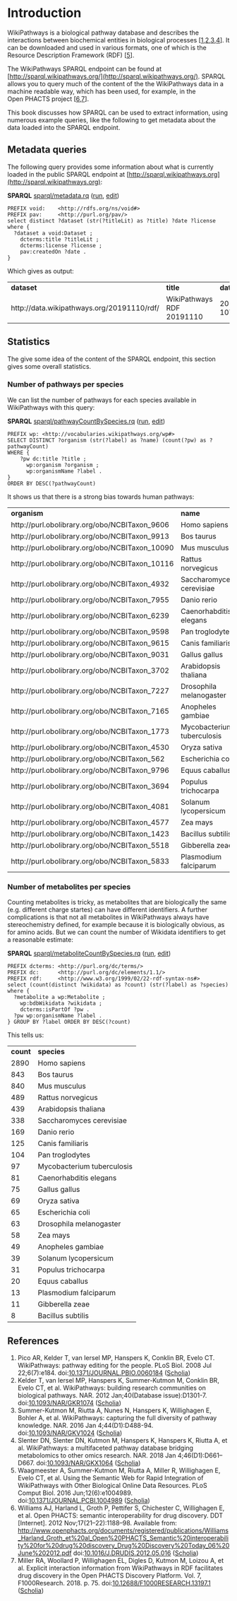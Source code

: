 <a name="sec:intro"></a>
# Introduction

WikiPathways is a biological pathway database and describes the interactions between
biochemical entities in biological processes [<a href="#citeref1">1</a>,<a href="#citeref2">2</a>,<a href="#citeref3">3</a>,<a href="#citeref4">4</a>].
It can be downloaded and used in various formats, one of which is the Resource
Description Framework (RDF) [<a href="#citeref5">5</a>].

The WikiPathways SPARQL <a name="tp1">endpoint</a> can be found at [http://sparql.wikipathways.org/](http://sparql.wikipathways.org/).
SPARQL allows you to query much of the content of the the WikiPathways data in
a machine readable way, which has been used, for example, in the Open&nbsp;PHACTS project
[<a href="#citeref6">6</a>,<a href="#citeref7">7</a>].

This book discusses how SPARQL can be used to extract information, using numerous example
queries, like the following to get metadata about the data loaded into the SPARQL endpoint.

## Metadata queries

The following query provides some information about what is currently loaded
in the public SPARQL endpoint at [http://sparql.wikipathways.org](http://sparql.wikipathways.org):

**SPARQL** [sparql/metadata.rq](sparql/metadata.code.html) ([run](http://sparql.wikipathways.org/?query=PREFIX+dcterms%3A+%3Chttp%3A%2F%2Fpurl.org%2Fdc%2Fterms%2F%3E%0APREFIX+void%3A++++%3Chttp%3A%2F%2Frdfs.org%2Fns%2Fvoid%23%3E%0APREFIX+pav%3A+++++%3Chttp%3A%2F%2Fpurl.org%2Fpav%2F%3E%0A%0Aselect+distinct+%3Fdataset+%28str%28%3FtitleLit%29+as+%3Ftitle%29+%3Fdate+%3Flicense+where+%7B%0A++%3Fdataset+a+void%3ADataset+%3B%0A++++dcterms%3Atitle+%3FtitleLit+%3B%0A++++dcterms%3Alicense+%3Flicense+%3B%0A++++pav%3AcreatedOn+%3Fdate+.%0A%7D%0A), [edit](http://sparql.wikipathways.org/?qtxt=PREFIX+dcterms%3A+%3Chttp%3A%2F%2Fpurl.org%2Fdc%2Fterms%2F%3E%0APREFIX+void%3A++++%3Chttp%3A%2F%2Frdfs.org%2Fns%2Fvoid%23%3E%0APREFIX+pav%3A+++++%3Chttp%3A%2F%2Fpurl.org%2Fpav%2F%3E%0A%0Aselect+distinct+%3Fdataset+%28str%28%3FtitleLit%29+as+%3Ftitle%29+%3Fdate+%3Flicense+where+%7B%0A++%3Fdataset+a+void%3ADataset+%3B%0A++++dcterms%3Atitle+%3FtitleLit+%3B%0A++++dcterms%3Alicense+%3Flicense+%3B%0A++++pav%3AcreatedOn+%3Fdate+.%0A%7D%0A))

```sparqlPREFIX dcterms: <http://purl.org/dc/terms/>
PREFIX void:    <http://rdfs.org/ns/void#>
PREFIX pav:     <http://purl.org/pav/>
select distinct ?dataset (str(?titleLit) as ?title) ?date ?license where {
  ?dataset a void:Dataset ;
    dcterms:title ?titleLit ;
    dcterms:license ?license ;
    pav:createdOn ?date .
}
```

Which gives as output:

<table>
  <tr>
    <td><b>dataset</b></td>
    <td><b>title</b></td>
    <td><b>date</b></td>
    <td><b>license</b></td>
  </tr>
  <tr>
    <td>http://data.wikipathways.org/20191110/rdf/</td>
    <td>WikiPathways RDF 20191110</td>
    <td>2019-11-10T10:49:50.340Z</td>
    <td>http://creativecommons.org/publicdomain/zero/1.0/</td>
  </tr>
</table>

## Statistics

The give some idea of the content of the SPARQL endpoint, this section gives some overall
statistics.

### Number of pathways per species

We can list the number of pathways for each species available in WikiPathways
with this query:

**SPARQL** [sparql/pathwayCountBySpecies.rq](sparql/pathwayCountBySpecies.code.html) ([run](http://sparql.wikipathways.org/?query=PREFIX+dc%3A++++++%3Chttp%3A%2F%2Fpurl.org%2Fdc%2Felements%2F1.1%2F%3E+%0APREFIX+wp%3A+%3Chttp%3A%2F%2Fvocabularies.wikipathways.org%2Fwp%23%3E%0A%0ASELECT+DISTINCT+%3Forganism+%28str%28%3Flabel%29+as+%3Fname%29+%28count%28%3Fpw%29+as+%3FpathwayCount%29%0AWHERE+%7B%0A++++%3Fpw+dc%3Atitle+%3Ftitle+%3B%0A++++++wp%3Aorganism+%3Forganism+%3B%0A++++++wp%3AorganismName+%3Flabel+.%0A%7D%0AORDER+BY+DESC%28%3FpathwayCount%29%0A), [edit](http://sparql.wikipathways.org/?qtxt=PREFIX+dc%3A++++++%3Chttp%3A%2F%2Fpurl.org%2Fdc%2Felements%2F1.1%2F%3E+%0APREFIX+wp%3A+%3Chttp%3A%2F%2Fvocabularies.wikipathways.org%2Fwp%23%3E%0A%0ASELECT+DISTINCT+%3Forganism+%28str%28%3Flabel%29+as+%3Fname%29+%28count%28%3Fpw%29+as+%3FpathwayCount%29%0AWHERE+%7B%0A++++%3Fpw+dc%3Atitle+%3Ftitle+%3B%0A++++++wp%3Aorganism+%3Forganism+%3B%0A++++++wp%3AorganismName+%3Flabel+.%0A%7D%0AORDER+BY+DESC%28%3FpathwayCount%29%0A))

```sparqlPREFIX dc:      <http://purl.org/dc/elements/1.1/> 
PREFIX wp: <http://vocabularies.wikipathways.org/wp#>
SELECT DISTINCT ?organism (str(?label) as ?name) (count(?pw) as ?pathwayCount)
WHERE {
    ?pw dc:title ?title ;
      wp:organism ?organism ;
      wp:organismName ?label .
}
ORDER BY DESC(?pathwayCount)
```

It shows us that there is a strong bias towards human pathways:

<table>
  <tr>
    <td><b>organism</b></td>
    <td><b>name</b></td>
    <td><b>pathwayCount</b></td>
  </tr>
  <tr>
    <td>http://purl.obolibrary.org/obo/NCBITaxon_9606</td>
    <td>Homo sapiens</td>
    <td>1041</td>
  </tr>
  <tr>
    <td>http://purl.obolibrary.org/obo/NCBITaxon_9913</td>
    <td>Bos taurus</td>
    <td>274</td>
  </tr>
  <tr>
    <td>http://purl.obolibrary.org/obo/NCBITaxon_10090</td>
    <td>Mus musculus</td>
    <td>194</td>
  </tr>
  <tr>
    <td>http://purl.obolibrary.org/obo/NCBITaxon_10116</td>
    <td>Rattus norvegicus</td>
    <td>155</td>
  </tr>
  <tr>
    <td>http://purl.obolibrary.org/obo/NCBITaxon_4932</td>
    <td>Saccharomyces cerevisiae</td>
    <td>115</td>
  </tr>
  <tr>
    <td>http://purl.obolibrary.org/obo/NCBITaxon_7955</td>
    <td>Danio rerio</td>
    <td>83</td>
  </tr>
  <tr>
    <td>http://purl.obolibrary.org/obo/NCBITaxon_6239</td>
    <td>Caenorhabditis elegans</td>
    <td>61</td>
  </tr>
  <tr>
    <td>http://purl.obolibrary.org/obo/NCBITaxon_9598</td>
    <td>Pan troglodytes</td>
    <td>46</td>
  </tr>
  <tr>
    <td>http://purl.obolibrary.org/obo/NCBITaxon_9615</td>
    <td>Canis familiaris</td>
    <td>44</td>
  </tr>
  <tr>
    <td>http://purl.obolibrary.org/obo/NCBITaxon_9031</td>
    <td>Gallus gallus</td>
    <td>40</td>
  </tr>
  <tr>
    <td>http://purl.obolibrary.org/obo/NCBITaxon_3702</td>
    <td>Arabidopsis thaliana</td>
    <td>31</td>
  </tr>
  <tr>
    <td>http://purl.obolibrary.org/obo/NCBITaxon_7227</td>
    <td>Drosophila melanogaster</td>
    <td>30</td>
  </tr>
  <tr>
    <td>http://purl.obolibrary.org/obo/NCBITaxon_7165</td>
    <td>Anopheles gambiae</td>
    <td>14</td>
  </tr>
  <tr>
    <td>http://purl.obolibrary.org/obo/NCBITaxon_1773</td>
    <td>Mycobacterium tuberculosis</td>
    <td>12</td>
  </tr>
  <tr>
    <td>http://purl.obolibrary.org/obo/NCBITaxon_4530</td>
    <td>Oryza sativa</td>
    <td>11</td>
  </tr>
  <tr>
    <td>http://purl.obolibrary.org/obo/NCBITaxon_562</td>
    <td>Escherichia coli</td>
    <td>9</td>
  </tr>
  <tr>
    <td>http://purl.obolibrary.org/obo/NCBITaxon_9796</td>
    <td>Equus caballus</td>
    <td>5</td>
  </tr>
  <tr>
    <td>http://purl.obolibrary.org/obo/NCBITaxon_3694</td>
    <td>Populus trichocarpa</td>
    <td>5</td>
  </tr>
  <tr>
    <td>http://purl.obolibrary.org/obo/NCBITaxon_4081</td>
    <td>Solanum lycopersicum</td>
    <td>4</td>
  </tr>
  <tr>
    <td>http://purl.obolibrary.org/obo/NCBITaxon_4577</td>
    <td>Zea mays</td>
    <td>4</td>
  </tr>
  <tr>
    <td>http://purl.obolibrary.org/obo/NCBITaxon_1423</td>
    <td>Bacillus subtilis</td>
    <td>2</td>
  </tr>
  <tr>
    <td>http://purl.obolibrary.org/obo/NCBITaxon_5518</td>
    <td>Gibberella zeae</td>
    <td>1</td>
  </tr>
  <tr>
    <td>http://purl.obolibrary.org/obo/NCBITaxon_5833</td>
    <td>Plasmodium falciparum</td>
    <td>1</td>
  </tr>
</table>


### Number of metabolites per species

Counting metabolites is tricky, as metabolites that are biologically the same (e.g. different
charge startes) can have different identifiers. A further complications is that not all metabolites
in WikiPathways always have stereochemistry defined, for example because it is biologically
obvious, as for amino acids. But we can count the number of Wikidata identifiers
to get a reasonable estimate:

**SPARQL** [sparql/metaboliteCountBySpecies.rq](sparql/metaboliteCountBySpecies.code.html) ([run](http://sparql.wikipathways.org/?query=PREFIX+gpml%3A++++%3Chttp%3A%2F%2Fvocabularies.wikipathways.org%2Fgpml%23%3E%0APREFIX+dcterms%3A+%3Chttp%3A%2F%2Fpurl.org%2Fdc%2Fterms%2F%3E%0APREFIX+dc%3A++++++%3Chttp%3A%2F%2Fpurl.org%2Fdc%2Felements%2F1.1%2F%3E%0APREFIX+rdf%3A+++++%3Chttp%3A%2F%2Fwww.w3.org%2F1999%2F02%2F22-rdf-syntax-ns%23%3E+%0A%0Aselect+%28count%28distinct+%3Fwikidata%29+as+%3Fcount%29+%28str%28%3Flabel%29+as+%3Fspecies%29+where+%7B%0A++%3Fmetabolite+a+wp%3AMetabolite+%3B%0A++++wp%3AbdbWikidata+%3Fwikidata+%3B%0A++++dcterms%3AisPartOf+%3Fpw+.%0A++%3Fpw+wp%3AorganismName+%3Flabel+.%0A%7D+GROUP+BY+%3Flabel+ORDER+BY+DESC%28%3Fcount%29%0A), [edit](http://sparql.wikipathways.org/?qtxt=PREFIX+gpml%3A++++%3Chttp%3A%2F%2Fvocabularies.wikipathways.org%2Fgpml%23%3E%0APREFIX+dcterms%3A+%3Chttp%3A%2F%2Fpurl.org%2Fdc%2Fterms%2F%3E%0APREFIX+dc%3A++++++%3Chttp%3A%2F%2Fpurl.org%2Fdc%2Felements%2F1.1%2F%3E%0APREFIX+rdf%3A+++++%3Chttp%3A%2F%2Fwww.w3.org%2F1999%2F02%2F22-rdf-syntax-ns%23%3E+%0A%0Aselect+%28count%28distinct+%3Fwikidata%29+as+%3Fcount%29+%28str%28%3Flabel%29+as+%3Fspecies%29+where+%7B%0A++%3Fmetabolite+a+wp%3AMetabolite+%3B%0A++++wp%3AbdbWikidata+%3Fwikidata+%3B%0A++++dcterms%3AisPartOf+%3Fpw+.%0A++%3Fpw+wp%3AorganismName+%3Flabel+.%0A%7D+GROUP+BY+%3Flabel+ORDER+BY+DESC%28%3Fcount%29%0A))

```sparqlPREFIX gpml:    <http://vocabularies.wikipathways.org/gpml#>
PREFIX dcterms: <http://purl.org/dc/terms/>
PREFIX dc:      <http://purl.org/dc/elements/1.1/>
PREFIX rdf:     <http://www.w3.org/1999/02/22-rdf-syntax-ns#> 
select (count(distinct ?wikidata) as ?count) (str(?label) as ?species) where {
  ?metabolite a wp:Metabolite ;
    wp:bdbWikidata ?wikidata ;
    dcterms:isPartOf ?pw .
  ?pw wp:organismName ?label .
} GROUP BY ?label ORDER BY DESC(?count)
```

This tells us:

<table>
  <tr>
    <td><b>count</b></td>
    <td><b>species</b></td>
  </tr>
  <tr>
    <td>2890</td>
    <td>Homo sapiens</td>
  </tr>
  <tr>
    <td>843</td>
    <td>Bos taurus</td>
  </tr>
  <tr>
    <td>840</td>
    <td>Mus musculus</td>
  </tr>
  <tr>
    <td>489</td>
    <td>Rattus norvegicus</td>
  </tr>
  <tr>
    <td>439</td>
    <td>Arabidopsis thaliana</td>
  </tr>
  <tr>
    <td>338</td>
    <td>Saccharomyces cerevisiae</td>
  </tr>
  <tr>
    <td>169</td>
    <td>Danio rerio</td>
  </tr>
  <tr>
    <td>125</td>
    <td>Canis familiaris</td>
  </tr>
  <tr>
    <td>104</td>
    <td>Pan troglodytes</td>
  </tr>
  <tr>
    <td>97</td>
    <td>Mycobacterium tuberculosis</td>
  </tr>
  <tr>
    <td>81</td>
    <td>Caenorhabditis elegans</td>
  </tr>
  <tr>
    <td>75</td>
    <td>Gallus gallus</td>
  </tr>
  <tr>
    <td>69</td>
    <td>Oryza sativa</td>
  </tr>
  <tr>
    <td>65</td>
    <td>Escherichia coli</td>
  </tr>
  <tr>
    <td>63</td>
    <td>Drosophila melanogaster</td>
  </tr>
  <tr>
    <td>58</td>
    <td>Zea mays</td>
  </tr>
  <tr>
    <td>49</td>
    <td>Anopheles gambiae</td>
  </tr>
  <tr>
    <td>39</td>
    <td>Solanum lycopersicum</td>
  </tr>
  <tr>
    <td>31</td>
    <td>Populus trichocarpa</td>
  </tr>
  <tr>
    <td>20</td>
    <td>Equus caballus</td>
  </tr>
  <tr>
    <td>13</td>
    <td>Plasmodium falciparum</td>
  </tr>
  <tr>
    <td>11</td>
    <td>Gibberella zeae</td>
  </tr>
  <tr>
    <td>8</td>
    <td>Bacillus subtilis</td>
  </tr>
</table>


## References

1. <a name="citeref1"></a>Pico AR, Kelder T, van Iersel MP, Hanspers K, Conklin BR, Evelo CT. WikiPathways: pathway editing for the people. PLoS Biol. 2008 Jul 22;6(7):e184.  doi:[10.1371/JOURNAL.PBIO.0060184](https://doi.org/10.1371/JOURNAL.PBIO.0060184) ([Scholia](https://tools.wmflabs.org/scholia/doi/10.1371/JOURNAL.PBIO.0060184))
2. <a name="citeref2"></a>Kelder T, van Iersel MP, Hanspers K, Summer-Kutmon M, Conklin BR, Evelo CT, et al. WikiPathways: building research communities on biological pathways. NAR. 2012 Jan;40(Database issue):D1301-7.  doi:[10.1093/NAR/GKR1074](https://doi.org/10.1093/NAR/GKR1074) ([Scholia](https://tools.wmflabs.org/scholia/doi/10.1093/NAR/GKR1074))
3. <a name="citeref3"></a>Summer-Kutmon M, Riutta A, Nunes N, Hanspers K, Willighagen E, Bohler A, et al. WikiPathways: capturing the full diversity of pathway knowledge. NAR. 2016 Jan 4;44(D1):D488-94.  doi:[10.1093/NAR/GKV1024](https://doi.org/10.1093/NAR/GKV1024) ([Scholia](https://tools.wmflabs.org/scholia/doi/10.1093/NAR/GKV1024))
4. <a name="citeref4"></a>Slenter DN, Slenter DN, Kutmon M, Hanspers K, Hanspers K, Riutta A, et al. WikiPathways: a multifaceted pathway database bridging metabolomics to other omics research. NAR. 2018 Jan 4;46(D1):D661–D667.  doi:[10.1093/NAR/GKX1064](https://doi.org/10.1093/NAR/GKX1064) ([Scholia](https://tools.wmflabs.org/scholia/doi/10.1093/NAR/GKX1064))
5. <a name="citeref5"></a>Waagmeester A, Summer-Kutmon M, Riutta A, Miller R, Willighagen E, Evelo CT, et al. Using the Semantic Web for Rapid Integration of WikiPathways with Other Biological Online Data Resources. PLoS Comput Biol. 2016 Jun;12(6):e1004989.  doi:[10.1371/JOURNAL.PCBI.1004989](https://doi.org/10.1371/JOURNAL.PCBI.1004989) ([Scholia](https://tools.wmflabs.org/scholia/doi/10.1371/JOURNAL.PCBI.1004989))
6. <a name="citeref6"></a>Williams AJ, Harland L, Groth P, Pettifer S, Chichester C, Willighagen E, et al. Open PHACTS: semantic interoperability for drug discovery. DDT [Internet]. 2012 Nov;17(21–22):1188–98. Available from: http://www.openphacts.org/documents/registered/publications/Williams_Harland_Groth_et%20al_Open%20PHACTS_Semantic%20interoperability%20for%20drug%20discovery_Drug%20Discovery%20Today_06%20June%202012.pdf doi:[10.1016/J.DRUDIS.2012.05.016](https://doi.org/10.1016/J.DRUDIS.2012.05.016) ([Scholia](https://tools.wmflabs.org/scholia/doi/10.1016/J.DRUDIS.2012.05.016))
7. <a name="citeref7"></a>Miller RA, Woollard P, Willighagen EL, Digles D, Kutmon M, Loizou A, et al. Explicit interaction information from WikiPathways in RDF facilitates drug discovery in the Open PHACTS Discovery Platform. Vol. 7, F1000Research. 2018. p. 75.  doi:[10.12688/F1000RESEARCH.13197.1](https://doi.org/10.12688/F1000RESEARCH.13197.1) ([Scholia](https://tools.wmflabs.org/scholia/doi/10.12688/F1000RESEARCH.13197.1))


